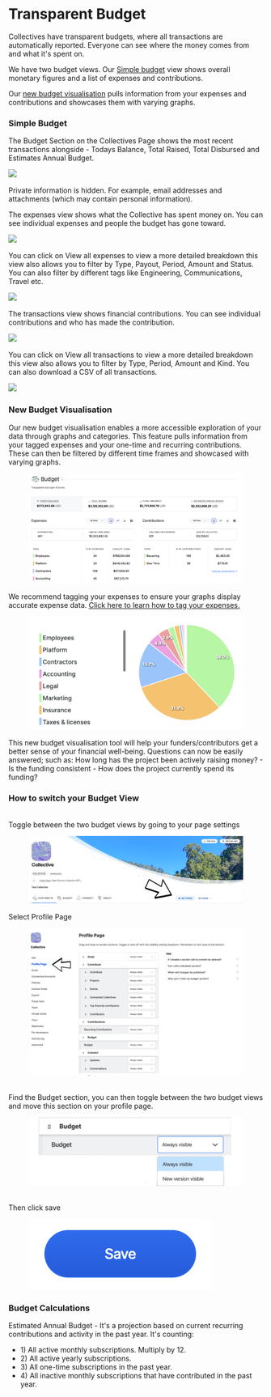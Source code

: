 # Transparent Budget

Collectives have transparent budgets, where all transactions are automatically reported. Everyone can see where the money comes from and what it's spent on.

We have two budget views. Our [Simple budget](budget.md#simple-budget) view shows overall monetary figures and a list of expenses and contributions.&#x20;

Our [new budget visualisation](budget.md#undefined) pulls information from your expenses and contributions and showcases them with varying graphs.&#x20;

### Simple Budget&#x20;

The Budget Section on the Collectives Page shows the most recent transactions alongside - Todays Balance, Total Raised, Total Disbursed and Estimates Annual Budget.

![](../.gitbook/assets/collectives\_transparentbudgets\_budget\_2021-07-6.png)

Private information is hidden. For example, email addresses and attachments (which may contain personal information).

The expenses view shows what the Collective has spent money on. You can see individual expenses and people the budget has gone toward.&#x20;

![](../.gitbook/assets/collectives\_transparentbudget\_expenses\_2021-07-6.png)

You can click on View all expenses to view a more detailed breakdown this view also allows you to filter by Type, Payout, Period, Amount and Status. You can also filter by different tags like Engineering, Communications, Travel etc.

![](../.gitbook/assets/collectives\_transparentbudget\_allexpenses\_2021-07-6.png)

The transactions view shows financial contributions. You can see individual contributions and who has made the contribution.

![](../.gitbook/assets/collectives\_transparentbudget\_transactions\_2021-07-6.png)

You can click on View all transactions to view a more detailed breakdown this view also allows you to filter by Type, Period, Amount and Kind. You can also download a CSV of all transactions.&#x20;

![](../.gitbook/assets/collectives\_transparentbudget\_alltransactions\_2021-07-6.png)

### New Budget Visualisation&#x20;

Our new budget visualisation enables a more accessible exploration of your data through graphs and categories. This feature pulls information from your tagged expenses and your one-time and recurring contributions. These can then be filtered by different time frames and showcased with varying graphs.&#x20;

<figure><img src="../.gitbook/assets/Screen Shot 2022-09-17 at 9.43.22 AM.png" alt=""><figcaption></figcaption></figure>

We recommend tagging your expenses to ensure your graphs display accurate expense data.  [Click here to learn how to tag your expenses. ](https://docs.opencollective.com/help/collectives/expenses#expense-tags)

<figure><img src="../.gitbook/assets/Screen Shot 2022-09-17 at 9.47.13 AM.png" alt=""><figcaption></figcaption></figure>

This new budget visualisation tool will help your funders/contributors get a better sense of your financial well-being. Questions can now be easily answered; such as: How long has the project been actively raising money? - Is the funding consistent - How does the project currently spend its funding?

### How to switch your Budget View

\
Toggle between the two budget views by going to your page settings&#x20;

<figure><img src="../.gitbook/assets/collectives_transparentbudget_settings_2022_09_22.png" alt=""><figcaption></figcaption></figure>

Select Profile Page&#x20;

<figure><img src="../.gitbook/assets/collectives_transparentbudget_profilepage_2022_09_22.png" alt=""><figcaption></figcaption></figure>

\
Find the Budget section, you can then toggle between the two budget views and move this section on your profile page.&#x20;

<figure><img src="../.gitbook/assets/collectives_transparentbudget_toggl_2022_09_22.png" alt=""><figcaption></figcaption></figure>

\
Then click save

<figure><img src="../.gitbook/assets/collectives_transparentbudget_save_2022_09_22.png" alt=""><figcaption></figcaption></figure>

### Budget Calculations&#x20;

Estimated Annual Budget - It's a projection based on current recurring contributions and activity in the past year. It's counting:

* 1\) All active monthly subscriptions. Multiply by 12.
* 2\) All active yearly subscriptions.
* 3\) All one-time subscriptions in the past year.
* 4\) All inactive monthly subscriptions that have contributed in the past year.
